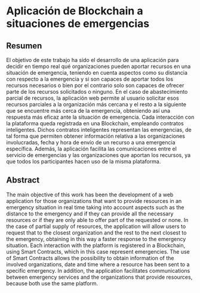 # Aplicación de Blockchain a situaciones de emergencias
## Resumen
El objetivo de este trabajo ha sido el desarrollo de una aplicación para decidir en tiempo real qué organizaciones pueden aportar recursos en una situación de emergencia, teniendo en cuenta aspectos como su distancia con respecto a la emergencia y si son capaces de aportar todos los recursos necesarios o bien por el contrario solo son capaces de ofrecer parte de los recursos solicitados o ninguno.
En el caso de abastecimiento parcial de recursos, la aplicación web permite al usuario solicitar esos recursos parciales a la organización más cercana y el resto a la siguiente que se encuentre más cerca de la emergencia, obteniendo así una respuesta más eficaz ante la situación de emergencia.
 Cada interacción con la plataforma queda registrada en una Blockchain, empleando contratos inteligentes. Dichos contratos inteligentes representan las emergencias, de tal forma que permiten obtener información relativa a las organizaciones involucradas, fecha y hora de envío de un recurso a una emergencia específica.
Además, la aplicación facilita las comunicaciones entre el servicio de emergencias y las organizaciones que aportan los recursos, ya que todos los participantes hacen uso de la misma plataforma.
## Abstract
The main objective of this work has been the development of a web application for those organizations that want to provide resources in an emergency situation in real time  taking into account aspects such as the distance to the emergency and if they can provide all the necessary resources or if they are only able to offer part of the requested or none.
In the case of partial supply of resources, the application will allow users to request that to the closest organization and the rest to the next closest to the emergency, obtaining in this way a faster response to the emergency situation.
Each interaction with the platform is registered in a Blockchain, using Smart Contracts, which in this case represent emergencies. The use of Smart Contracts allows the possibility to obtain information of the involved organizations, date and time where a resource has been sent to a specific emergency.
In addition, the application facilitates communications between emergency services and the organizations that provide resources, because both use the same platform.
